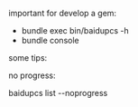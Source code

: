 important for develop a gem:
* bundle exec bin/baidupcs -h
* bundle console

some tips:

no progress:

baidupcs list --noprogress
